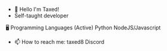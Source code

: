 - 👋 Hello I'm Taxed!
- Self-taught developer


🖥️ Programming Languages (Active)
Python  NodeJS/Javascript



- 📫 How to reach me: taxed8 Discord

<!---
Taxed8/Taxed8 is a ✨ special ✨ repository because its `README.md` (this file) appears on your GitHub profile.
You can click the Preview link to take a look at your changes.
--->
